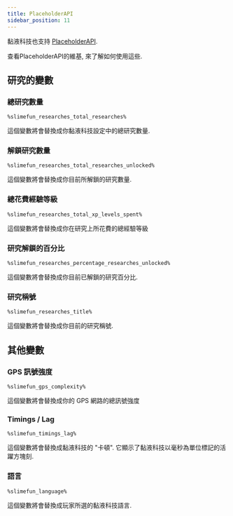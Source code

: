 ```yaml
---
title: PlaceholderAPI
sidebar_position: 11
---
```


黏液科技也支持 [PlaceholderAPI](https://github.com/PlaceholderAPI/PlaceholderAPI).

查看PlaceholderAPI的維基, 來了解如何使用這些.

## 研究的變數

### 總研究數量

`%slimefun_researches_total_researches%`

這個變數將會替換成你黏液科技設定中的總研究數量.

### 解鎖研究數量

`%slimefun_researches_total_researches_unlocked%`

這個變數將會替換成你目前所解鎖的研究數量.

### 總花費經驗等級

`%slimefun_researches_total_xp_levels_spent%`

這個變數將會替換成你在研究上所花費的總經驗等級

### 研究解鎖的百分比

`%slimefun_researches_percentage_researches_unlocked%`

這個變數將會替換成你目前已解鎖的研究百分比.

### 研究稱號

`%slimefun_researches_title%`

這個變數將會替換成你目前的研究稱號.

## 其他變數

### GPS 訊號強度

`%slimefun_gps_complexity%`

這個變數將會替換成你的 GPS 網路的總訊號強度

### Timings / Lag

`%slimefun_timings_lag%`

這個變數將會替換成黏液科技的 "卡頓". 它顯示了黏液科技以毫秒為單位標記的活躍方塊刻.

### 語言

`%slimefun_language%`

這個變數將會替換成玩家所選的黏液科技語言.
